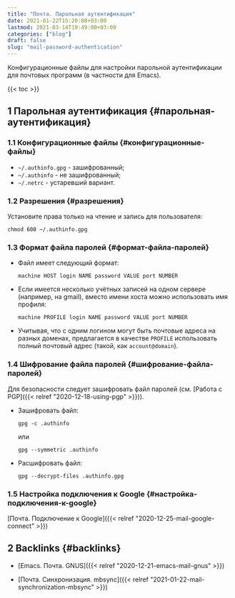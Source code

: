 ```yaml
---
title: "Почта. Парольная аутентификация"
date: 2021-01-22T15:20:00+03:00
lastmod: 2021-03-14T19:49:00+03:00
categories: ["blog"]
draft: false
slug: "mail-password-authentication"
---
```


Конфигурационные файлы для настройки парольной аутентификации для почтовых программ (в частности для Emacs).

<!--more-->

{{< toc >}}


## <span class="section-num">1</span> Парольная аутентификация {#парольная-аутентификация}


### <span class="section-num">1.1</span> Конфигурационные файлы {#конфигурационные-файлы}

-   `~/.authinfo.gpg` - зашифрованный;
-   `~/.authinfo` - не зашифрованный;
-   `~/.netrc` - устаревший вариант.


### <span class="section-num">1.2</span> Разрешения {#разрешения}

Установите права только на чтение и запись для пользователя:

```shell
chmod 600 ~/.authinfo.gpg
```


### <span class="section-num">1.3</span> Формат файла паролей {#формат-файла-паролей}

-   Файл имеет следующий формат:

    ```conf-unix
    machine HOST login NAME password VALUE port NUMBER
    ```

-   Если имеется несколько учётных записей на одном сервере (например, на gmail), вместо имени хоста можно использовать имя профиля:

    ```conf-unix
    machine PROFILE login NAME password VALUE port NUMBER
    ```
-   Учитывая, что с одним логином могут быть почтовые адреса на разных доменах, предлагается в качестве `PROFILE` использовать полный почтовый адрес (такой, как `account@domain`).


### <span class="section-num">1.4</span> Шифрование файла паролей {#шифрование-файла-паролей}

Для безопасности следует зашифровать файл паролей (см. [Работа с PGP]({{< relref "2020-12-18-using-pgp" >}})).

-   Зашифровать файл:

    ```shell
    gpg -c .authinfo
    ```

    или

    ```shell
    gpg --symmetric .authinfo
    ```
-   Расшифровать файл:

    ```shell
    gpg --decrypt-files .authinfo.gpg
    ```


### <span class="section-num">1.5</span> Настройка подключения к Google {#настройка-подключения-к-google}

[Почта. Подключение к Google]({{< relref "2020-12-25-mail-google-connect" >}})


## <span class="section-num">2</span> Backlinks {#backlinks}

-   [Emacs. Почта. GNUS]({{< relref "2020-12-21-emacs-mail-gnus" >}})

<!--listend-->

-   [Почта. Синхронизация. mbsync]({{< relref "2021-01-22-mail-synchronization-mbsync" >}})
